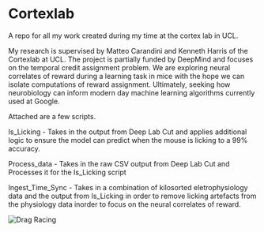 # Cortexlab
A repo for all my work created during my time at the cortex lab in UCL. 

My research is supervised by Matteo Carandini and Kenneth Harris of the Cortexlab at UCL. The project is partially funded by DeepMind and focuses on the temporal credit assignment problem. We are exploring neural correlates of reward during a learning task in mice with the hope we can isolate computations of reward assignment. Ultimately, seeking how neurobiology can inform modern day machine learning algorithms currently used at Google.

Attached are a few scripts.

Is_Licking - Takes in the output from Deep Lab Cut and applies additional logic to ensure the model can predict when the mouse is licking to a 99% accuracy.

Process_data - Takes in the raw CSV output from Deep Lab Cut and Processes it for the Is_Licking script

Ingest_Time_Sync - Takes in a combination of kilosorted eletrophysiology data and the output from Is_Licking in order to remove licking artefacts from the physiology data inorder to focus on the neural correlates of reward. 

![Drag Racing](Dragster.jpg)
